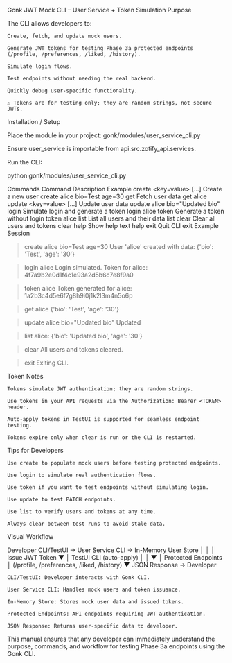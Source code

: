 Gonk JWT Mock CLI – User Service + Token Simulation
Purpose

The CLI allows developers to:

    Create, fetch, and update mock users.

    Generate JWT tokens for testing Phase 3a protected endpoints (/profile, /preferences, /liked, /history).

    Simulate login flows.

    Test endpoints without needing the real backend.

    Quickly debug user-specific functionality.

    ⚠️ Tokens are for testing only; they are random strings, not secure JWTs.

Installation / Setup

Place the module in your project:
gonk/modules/user_service_cli.py

Ensure user_service is importable from api.src.zotify_api.services.

Run the CLI:

python gonk/modules/user_service_cli.py

Commands
Command	Description	Example
create <username> <key=value> [...]	Create a new user	create alice bio=Test age=30
get <username>	Fetch user data	get alice
update <username> <key=value> [...]	Update user data	update alice bio="Updated bio"
login <username>	Simulate login and generate a token	login alice
token <username>	Generate a token without login	token alice
list	List all users and their data	list
clear	Clear all users and tokens	clear
help	Show help text	help
exit	Quit CLI	exit
Example Session

> create alice bio=Test age=30
User 'alice' created with data: {'bio': 'Test', 'age': '30'}

> login alice
Login simulated. Token for alice: 4f7a9b2e0d1f4c1e93a2d5b6c7e8f9a0

> token alice
Token generated for alice: 1a2b3c4d5e6f7g8h9i0j1k2l3m4n5o6p

> get alice
{'bio': 'Test', 'age': '30'}

> update alice bio="Updated bio"
Updated

> list
alice: {'bio': 'Updated bio', 'age': '30'}

> clear
All users and tokens cleared.

> exit
Exiting CLI.

Token Notes

    Tokens simulate JWT authentication; they are random strings.

    Use tokens in your API requests via the Authorization: Bearer <TOKEN> header.

    Auto-apply tokens in TestUI is supported for seamless endpoint testing.

    Tokens expire only when clear is run or the CLI is restarted.

Tips for Developers

    Use create to populate mock users before testing protected endpoints.

    Use login to simulate real authentication flows.

    Use token if you want to test endpoints without simulating login.

    Use update to test PATCH endpoints.

    Use list to verify users and tokens at any time.

    Always clear between test runs to avoid stale data.

Visual Workflow

Developer CLI/TestUI → User Service CLI → In-Memory User Store
           │                 │
           │             Issue JWT Token
           ▼                 │
     TestUI CLI (auto-apply) │
           │                 ▼
           │        Protected Endpoints
           │        (/profile, /preferences, /liked, /history)
           ▼
        JSON Response → Developer

    CLI/TestUI: Developer interacts with Gonk CLI.

    User Service CLI: Handles mock users and token issuance.

    In-Memory Store: Stores mock user data and issued tokens.

    Protected Endpoints: API endpoints requiring JWT authentication.

    JSON Response: Returns user-specific data to developer.

This manual ensures that any developer can immediately understand the purpose, commands, and workflow for testing Phase 3a endpoints using the Gonk CLI.
